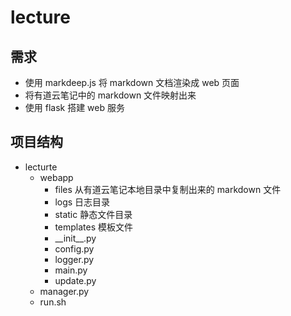 # lecture

## 需求
- 使用 markdeep.js 将 markdown 文档渲染成 web 页面
- 将有道云笔记中的 markdown 文件映射出来
- 使用 flask 搭建 web 服务

## 项目结构
+ lecturte
    * webapp
        - files 从有道云笔记本地目录中复制出来的 markdown 文件
        - logs 日志目录
        - static 静态文件目录
        - templates 模板文件
        - \_\_init\_\_.py
        - config.py
        - logger.py
        - main.py
        - update.py
    * manager.py
    * run.sh
